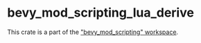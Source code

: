 # bevy_mod_scripting_lua_derive

This crate is a part of the ["bevy_mod_scripting" workspace](https://github.com/makspll/bevy_mod_scripting).